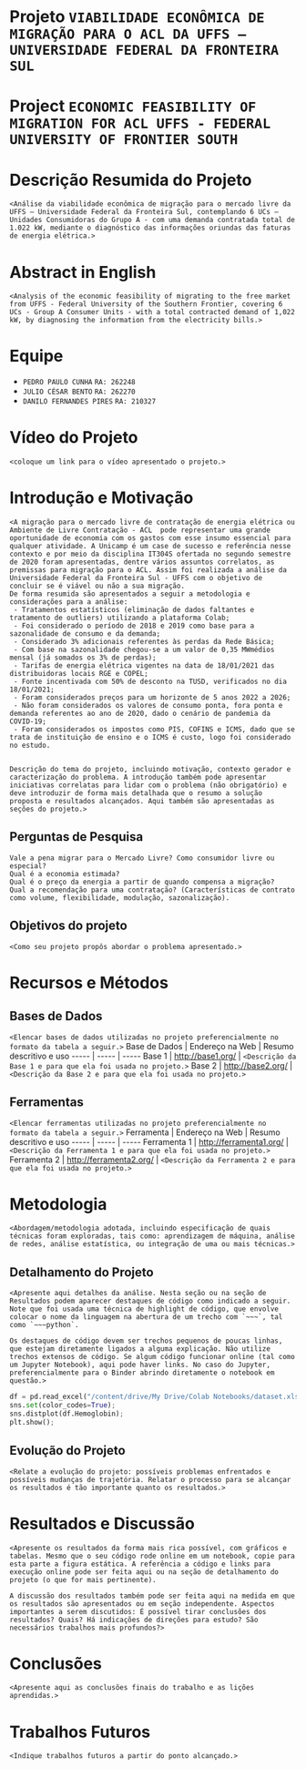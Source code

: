 # Projeto `VIABILIDADE ECONÔMICA DE MIGRAÇÃO PARA O ACL DA UFFS – UNIVERSIDADE FEDERAL DA FRONTEIRA SUL`
# Project `ECONOMIC FEASIBILITY OF MIGRATION FOR ACL UFFS - FEDERAL UNIVERSITY OF FRONTIER SOUTH`

# Descrição Resumida do Projeto
~~~
<Análise da viabilidade econômica de migração para o mercado livre da UFFS – Universidade Federal da Fronteira Sul, contemplando 6 UCs – Unidades Consumidoras do Grupo A - com uma demanda contratada total de 1.022 kW, mediante o diagnóstico das informações oriundas das faturas de energia elétrica.>
~~~

# Abstract in English
~~~
<Analysis of the economic feasibility of migrating to the free market from UFFS - Federal University of the Southern Frontier, covering 6 UCs - Group A Consumer Units - with a total contracted demand of 1,022 kW, by diagnosing the information from the electricity bills.>
~~~

# Equipe
* `PEDRO PAULO CUNHA` `RA: 262248` 
* `JULIO CÉSAR BENTO` `RA: 262270`
* `DANILO FERNANDES PIRES` `RA: 210327`


# Vídeo do Projeto
`<coloque um link para o vídeo apresentado o projeto.>`

# Introdução e Motivação
~~~
<A migração para o mercado livre de contratação de energia elétrica ou Ambiente de Livre Contratação - ACL  pode representar uma grande oportunidade de economia com os gastos com esse insumo essencial para qualquer atividade. A Unicamp é um case de sucesso e referência nesse contexto e por meio da disciplina IT304S ofertada no segundo semestre de 2020 foram apresentadas, dentre vários assuntos correlatos, as premissas para migração para o ACL. Assim foi realizada a análise da Universidade Federal da Fronteira Sul - UFFS com o objetivo de concluir se é viável ou não a sua migração.
De forma resumida são apresentados a seguir a metodologia e considerações para a análise:
 - Tratamentos estatísticos (eliminação de dados faltantes e tratamento de outliers) utilizando a plataforma Colab; 
 - Foi considerado o período de 2018 e 2019 como base para a sazonalidade de consumo e da demanda; 
 - Considerado 3% adicionais referentes às perdas da Rede Básica;
 - Com base na sazonalidade chegou-se a um valor de 0,35 MWmédios mensal (já somados os 3% de perdas);
 - Tarifas de energia elétrica vigentes na data de 18/01/2021 das distribuidoras locais RGE e COPEL;
 - Fonte incentivada com 50% de desconto na TUSD, verificados no dia 18/01/2021;
 - Foram considerados preços para um horizonte de 5 anos 2022 a 2026;
 - Não foram considerados os valores de consumo ponta, fora ponta e demanda referentes ao ano de 2020, dado o cenário de pandemia da COVID-19;
 - Foram considerados os impostos como PIS, COFINS e ICMS, dado que se trata de instituição de ensino e o ICMS é custo, logo foi considerado no estudo.


Descrição do tema do projeto, incluindo motivação, contexto gerador e caracterização do problema. A introdução também pode apresentar iniciativas correlatas para lidar com o problema (não obrigatório) e deve introduzir de forma mais detalhada que o resumo a solução proposta e resultados alcançados. Aqui também são apresentadas as seções do projeto.>
~~~

## Perguntas de Pesquisa
~~~
Vale a pena migrar para o Mercado Livre? Como consumidor livre ou especial?
Qual é a economia estimada?
Qual é o preço da energia a partir de quando compensa a migração?
Qual a recomendação para uma contratação? (Características de contrato como volume, flexibilidade, modulação, sazonalização).
~~~

## Objetivos do projeto
~~~
<Como seu projeto propôs abordar o problema apresentado.>
~~~

# Recursos e Métodos

## Bases de Dados
`<Elencar bases de dados utilizadas no projeto preferencialmente no formato da tabela a seguir.>`
Base de Dados | Endereço na Web | Resumo descritivo e uso
----- | ----- | -----
Base 1 | http://base1.org/ | `<Descrição da Base 1 e para que ela foi usada no projeto.>`
Base 2 | http://base2.org/ | `<Descrição da Base 2 e para que ela foi usada no projeto.>`

## Ferramentas

`<Elencar ferramentas utilizadas no projeto preferencialmente no formato da tabela a seguir.>`
Ferramenta | Endereço na Web | Resumo descritivo e uso
----- | ----- | -----
Ferramenta 1 | http://ferramenta1.org/ | `<Descrição da Ferramenta 1 e para que ela foi usada no projeto.>`
Ferramenta 2 | http://ferramenta2.org/ | `<Descrição da Ferramenta 2 e para que ela foi usada no projeto.>`

# Metodologia
~~~
<Abordagem/metodologia adotada, incluindo especificação de quais técnicas foram exploradas, tais como: aprendizagem de máquina, análise de redes, análise estatística, ou integração de uma ou mais técnicas.>
~~~

## Detalhamento do Projeto
~~~
<Apresente aqui detalhes da análise. Nesta seção ou na seção de Resultados podem aparecer destaques de código como indicado a seguir. Note que foi usada uma técnica de highlight de código, que envolve colocar o nome da linguagem na abertura de um trecho com `~~~`, tal como `~~~python`.

Os destaques de código devem ser trechos pequenos de poucas linhas, que estejam diretamente ligados a alguma explicação. Não utilize trechos extensos de código. Se algum código funcionar online (tal como um Jupyter Notebook), aqui pode haver links. No caso do Jupyter, preferencialmente para o Binder abrindo diretamente o notebook em questão.>
~~~

~~~python
df = pd.read_excel("/content/drive/My Drive/Colab Notebooks/dataset.xlsx");
sns.set(color_codes=True);
sns.distplot(df.Hemoglobin);
plt.show();
~~~

## Evolução do Projeto
~~~
<Relate a evolução do projeto: possíveis problemas enfrentados e possíveis mudanças de trajetória. Relatar o processo para se alcançar os resultados é tão importante quanto os resultados.>
~~~

# Resultados e Discussão
~~~
<Apresente os resultados da forma mais rica possível, com gráficos e tabelas. Mesmo que o seu código rode online em um notebook, copie para esta parte a figura estática. A referência a código e links para execução online pode ser feita aqui ou na seção de detalhamento do projeto (o que for mais pertinente).

A discussão dos resultados também pode ser feita aqui na medida em que os resultados são apresentados ou em seção independente. Aspectos importantes a serem discutidos: É possível tirar conclusões dos resultados? Quais? Há indicações de direções para estudo? São necessários trabalhos mais profundos?>
~~~

# Conclusões
~~~
<Apresente aqui as conclusões finais do trabalho e as lições aprendidas.>
~~~

# Trabalhos Futuros
~~~
<Indique trabalhos futuros a partir do ponto alcançado.>
~~~
